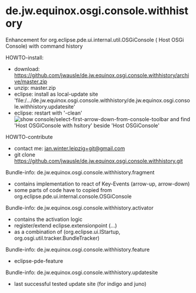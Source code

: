 de.jw.equinox.osgi.console.withhistory
======================================

Enhancement for org.eclipse.pde.ui.internal.util.OSGiConsole ( Host OSGi Console) with command history


HOWTO-install:
- download: https://github.com/jwausle/de.jw.equinox.osgi.console.withhistory/archive/master.zip
- unzip: master.zip
- eclipse: install as local-update site 'file:/.../de.jw.equinox.osgi.console.withhistory/de.jw.equinox.osgi.console.withhistory.updatesite'
- eclipse: restart with '-clean'
![show console/select-first-arrow-down-from-console-toolbar and find 'Host OSGiConsole with hsitory' beside 'Host OSGiConsole'](https://./img/screenshot-successful-installation.png)

HOWTO-contribute
- contact me: jan.winter.leipzig+git@gmail.com
- git clone https://github.com/jwausle/de.jw.equinox.osgi.console.withhistory.git


Bundle-info: de.jw.equinox.osgi.console.withhistory.fragment
- contains implementation to react of Key-Events (arrow-up, arrow-down)
- some parts of code have to copied from org.eclipse.pde.ui.internal.console.OSGiConsole 

Bundle-info: de.jw.equinox.osgi.console.withhistory.activator
- contains the activation logic 
- register/extend eclipse.extensionpoint (...) 
- as a combination of (org.eclipse.ui.IStartup, org.osgi.util.tracker.BundleTracker)

Bundle-info: de.jw.equinox.osgi.console.withhistory.feature
- eclipse-pde-feature 

Bundle-info: de.jw.equinox.osgi.console.withhistory.updatesite
- last successful tested update site (for indigo and juno)
